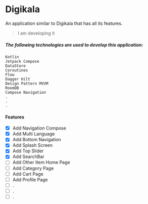 # Digikala

An application similar to Digikala that has all its features.

> I am developing it

##### The following technologies are used to develop this application:
```
Kotlin
Jetpack Compose
DataStore
Coroutines
Flow
Dagger Hilt
Design Pattern MVVM
RoomDB
Compose Navigation
.
.
.
```

#### Features

- [x] Add Navigation Compose
- [x] Add Multi Language
- [x] Add Bottom Navigation
- [x] Add Splash Screen
- [x] Add Top Slider
- [x] Add SearchBar
- [ ] Add Other Item Home Page
- [ ] Add Category Page
- [ ] Add Cart Page
- [ ] Add Profile Page
- [ ] .
- [ ] .
- [ ] .